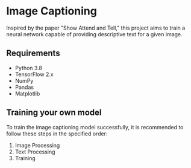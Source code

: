 # Image Captioning

Inspired by the paper "Show Attend and Tell," this project aims to train a neural network capable of providing
descriptive text for a given image.

## Requirements

- Python 3.8
- TensorFlow 2.x
- NumPy
- Pandas
- Matplotlib

## Training your own model

To train the image captioning model successfully, it is recommended to follow these steps in the specified order:

1. Image Processing
2. Text Processing
3. Training
